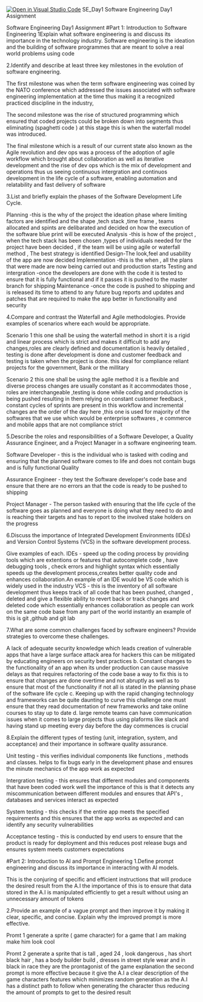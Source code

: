 [![Open in Visual Studio Code](https://classroom.github.com/assets/open-in-vscode-2e0aaae1b6195c2367325f4f02e2d04e9abb55f0b24a779b69b11b9e10269abc.svg)](https://classroom.github.com/online_ide?assignment_repo_id=18328533&assignment_repo_type=AssignmentRepo)
SE_Day1
Software Engineering Day1 Assignment

Software Engineering Day1 Assignment #Part 1: 
Introduction to Software Engineering 
1Explain what software engineering is and discuss its importance in the technology industry.
Software engineering is the ideation and the building of software programmes that are meant to solve a real world problems using code 

2.Identify and describe at least three key milestones in the evolution of software engineering.

The first milestone was when the term software engineering was coined by the NATO conference which addressed the issues associated with software engineering implementation at the time thus making it a recognized practiced discipline in the industry,

The second milestone was the rise of structured programming which ensured that coded projects could be broken down into segments thus eliminating (spaghetti code ) at this stage this is when the waterfall model was introduced.

The final milestone which is a result of our current state also known as the Agile revolution and dev ops was a process of the adoption of agile workflow which brought about collaboration as well as iterative development and the rise of dev ops which is the mix of development and operations thus us seeing continuous intergration and continuos development in the life cycle of a software, enabling automation and relatability and fast delivery of software

3.List and briefly explain the phases of the Software Development Life Cycle.

Planning -this is the why of the project the ideation phase where limiting factors are identified and the shape ,tech stack ,time frame , teams allocated and spints are delibarated and decided on how the execution of the software blue print will be executed 
Analysis -this is how of the project , when the tech stack has been chosen ,types of individuals needed for the project have been decided , if the team will be using agile or waterfall method , The best strategy is identified Design-The look,feel and usability of the app are now decided
Implementation -this is the when , all the plans that were made are now being carried out and production starts 
Testing and intergration -once the developers are done with the code it is tested to ensure that it is fully functional and if it passes it is pushed to the master branch for shipping Maintenance -once the code is pushed to shipping and is released its time to attend to any future bug reports and updates and patches that are required to make the app better in functionality and security

4.Compare and contrast the Waterfall and Agile methodologies. Provide examples of scenarios where each would be appropriate.

Scenario 1 this one shall be using the waterfall method in short it is a rigid and linear process which is strict and makes it difficult to add any changes,roles are clearly defined and documentation is heavily detailed , testing is done after development is done and customer feedback and testing is taken when the project is done. this ideal for compliance reliant projects for the government, Bank or the millitary 

Scenario 2 this one shall be using the agile method it is a flexible and diverse process changes are usually constant as it accommodates those , roles are interchangeable ,testing is done while coding and production is being pushed resulting in them relying on constant customer feedback , constant cycles of sprints are present in this workflow and incremental changes are the order of the day here ,this one is used for majority of the softwares that we use which would be enterprise softwares , e commerce and mobile apps that are not compliance strict 

5.Describe the roles and responsibilities of a Software Developer, a Quality Assurance Engineer, and a Project Manager in a software engineering team.

Software Developer - this is the individual who is tasked with coding and ensuring that the planned software comes to life and does not contain bugs and is fully functional Quality 

Assurance Engineer - they test the Software developer's code base and ensure that there are no errors an that the code is ready to be pushed to shipping

Project Manager - The person tasked with ensuring that the life cycle of the software goes as planned and everyone is doing what they need to do and is reaching their targets and has to report to the involved stake holders on the progress 

6.Discuss the importance of Integrated Development Environments (IDEs) and Version Control Systems (VCS) in the software development process. 

Give examples of each. IDEs - speed up the coding process by providing tools which are extentions or features that autocomplete code , have debugging tools , check errors and highlight syntax which essentially speeds up the development process,creates better quality code and enhances collaboration.An example of an IDE would be VS code which is widely used in the industry VCS - this is the inventory of all software development thus keeps track of all code that has been pushed, changed , deleted and give a flexible ability to revert back or track changes and deleted code which essentially enhances collaboration as people can work on the same code base from any part of the world instantly an example of this is git ,github and git lab 

7.What are some common challenges faced by software engineers? Provide strategies to overcome these challenges.

A lack of adequate security knowledge which leads creation of vulnerable apps that have a large surface attack area for hackers this can be mitigated by educating engineers on security best practices b. Constant changes to the functionality of an app when its under production can cause massive delays as that requires refactoring of the code base a way to fix this is to ensure that changes are done overtime and not abruptly as well as to ensure that most of the functionality if not all is stated in the planning phase of the software life cycle c. Keeping up with the rapid changing technology and frameworks can be quite daunting to curve this challenge one must ensure that they read documentation of new frameworks and take online courses to stay up to date d. large remote teams can have communication issues when it comes to large projects thus using plaforms like slack and having stand up meeting every day before the day commences is crucial

8.Explain the different types of testing (unit, integration, system, and acceptance) and their importance in software quality assurance.

Unit testing - this verifies individual components like functions , methods and classes. helps to fix bugs early in the development phase and ensures the minute mechanics of the app work as expected 

Intergration testing - this ensures that different modules and components that have been coded work well the importance of this is that it detects any miscommunication between different modules and ensures that API's , databases and services interact as expected 

System testing - this checks if the entire app meets the specified requirements and this ensures that the app works as expected and can identify any security vulnerabilities 

Acceptance testing - this is conducted by end users to ensure that the product is ready for deployment and this reduces post release bugs and ensures system meets customers expectations

#Part 2: Introduction to AI and Prompt Engineering 1.Define prompt engineering and discuss its importance in interacting with AI models. 

This is the conjuring of specific and efficient instructions that will produce the desired result from the A.I the importance of this is to ensure that data stored in the A.I is manipulated efficiently to get a result without using an unnecessary amount of tokens 

2.Provide an example of a vague prompt and then improve it by making it clear, specific, and concise. Explain why the improved prompt is more effective.

Promt 1 generate a sprite ( game character) for a game that I am making make him look cool

Promt 2 generate a sprite that is tall , aged 24 , look dangerous , has short black hair , has a body builder build , dresses in street style wear and in black in race they are the prontagonist of the game explanation the second prompt is more effective because it give the A.I a clear description of the game characters features which minimizes random generation as the A.I has a distinct path to follow when generating the character thus reducing the amount of prompts to get to the desired result
